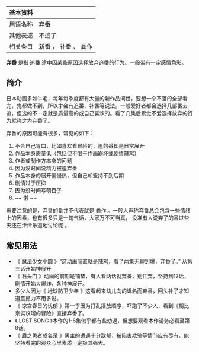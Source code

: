 |  **基本资料**  ||
|---|---|
|用语名称  |  弃番   |
|其他表述  |  不追了   |
|相关条目  |  新番  ，  补番  、  粪作   |
  
**弃番** 是指  追番  途中因某些原因选择放弃追番的行为。一般带有一定感情色彩。

##  简介

日本动画多如牛毛，每年每季度都有大量的新作品问世，要想一个不落的全部看完，鬼都做不到，所以才会有追番、补番等说法。一般爱好者都会选择几部番去追，但选的不一定就是质量高的或自己喜欢的。看了几集后累觉不爱选择放弃的行为就称之为弃番了。

弃番的原因可能有很多，常见的如下：

  1. 不合自己胃口，比如喜欢看冒险的，追的番却是日常展开 
  2. 作品本身质量低（包括但不限于作画崩坏或剧情辣鸡） 
  3. 作者或制作方本身的问题 
  4. 因为没时间没精力被迫弃番 
  5. 作品本身的展开偏慢热，但自己却坚持不到后期 
  6. 剧情过于压抑 
  7. ~~因为没时间写萌百了~~
  8. ~~ 懒  ~~

需要注意的是，弃番的番并不代表就是  粪作  。一般人声称弃番总会包含一些情绪上的因素，也有很多只是一句气话，大家万不可当真，
没准有人说弃了的番过些天还在津津乐道地讨论呢  。

##  常见用法

  * 《  魔法少女小圆  》“这动画简直就是辣鸡，看了两集无聊到爆，弃番了。”  从第三话开始神展开 
  * 《  石头门  》动画的前期是铺垫，有人看两话就弃番，别忙弃，坚持到12话，剧情开始大爆炸，各种神展开。 
  * 多少人因为《  地球防卫少年  》这看起来幼儿向的译名而弃番，回头补了才知道震撼力不用多说。 
  * 《  凉宫春日的忧郁  》第一季因为打乱播放顺序，吓跑了不少人，看到《朝比奈实玖瑠的冒险》直接弃番了。 
  * 《  LOST SONG  》本作的1-6集似乎都有些劝退，但想要观看本作请务必看至第8话。 
  * 《  盾之勇者成名录  》男主的遭遇十分致郁，被陷害欺骗等情节应有尽有，能坚持看完的观众心里素质一定极其强大。 